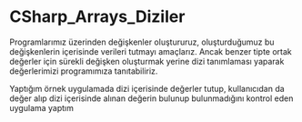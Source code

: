 # CSharp_Arrays_Diziler
Programlarımız üzerinden değişkenler oluştururuz, oluşturduğumuz bu değişkenlerin içerisinde verileri tutmayı amaçlarız. 
Ancak benzer tipte ortak değerler için sürekli değişken oluşturmak yerine dizi tanımlaması yaparak değerlerimizi programımıza tanıtabiliriz. 

Yaptığım örnek uygulamada dizi içerisinde değerler tutup, kullanıcıdan da değer alıp dizi içerisinde alınan değerin bulunup bulunmadığını kontrol eden uygulama yaptım
